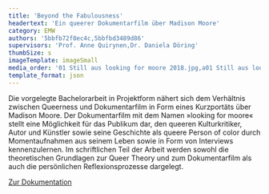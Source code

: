 ```yaml
---
title: 'Beyond the Fabulousness'
headertext: 'Ein queerer Dokumentarfilm über Madison Moore'
category: EMW
authors: '5bbfb72f8ec4c,5bbfbd3489d86'
supervisors: 'Prof. Anne Quirynen,Dr. Daniela Döring'
thumbSize: s
imageTemplate: imageSmall
media_order: '01 Still aus looking for moore 2018.jpg,a01 Still aus looking for moore 2018.jpg,02 Still aus looking for moore 2018.jpg,03 Still aus looking for moore 2018 Copyright Luke Carlisle.jpg,04 Filmplakat looking for moore 2018.jpg'
template_format: json
---
```


Die vorgelegte Bachelorarbeit in Projektform nähert sich dem Verhältnis zwischen Queerness und Dokumentarfilm in Form eines Kurzportäts über Madison Moore. Der Dokumentarfilm mit dem Namen »looking for moore« stellt eine Möglichkeit für das Publikum dar, den queeren Kulturkritiker, Autor und Künstler sowie seine Geschichte als queere Person of color durch Momentaufnahmen aus seinem Leben sowie in Form von Interviews kennenzulernen. Im schriftlichen Teil der Arbeit werden sowohl die theoretischen Grundlagen zur Queer Theory und zum Dokumentarfilm als auch die persönlichen Reflexionsprozesse dargelegt.  

<a href="https://youtu.be/H3SdDgyTRKE" target="_blank">Zur Dokumentation</a>